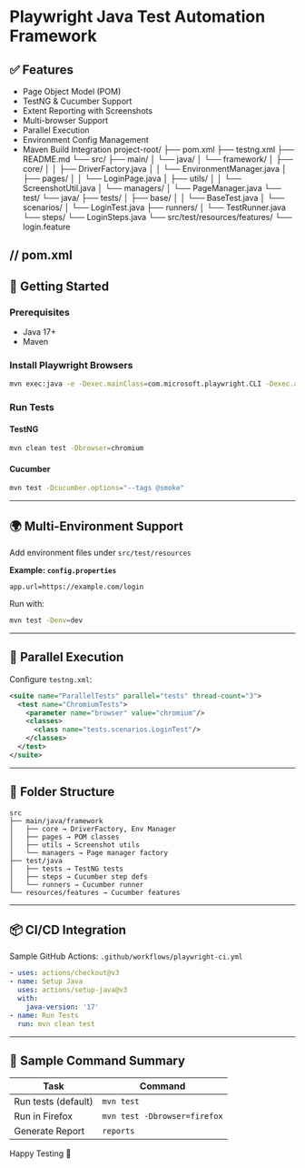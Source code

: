 # Playwright Java Test Automation Framework

## ✅ Features
- Page Object Model (POM)
- TestNG & Cucumber Support
- Extent Reporting with Screenshots
- Multi-browser Support
- Parallel Execution
- Environment Config Management
- Maven Build Integration
  project-root/
  ├── pom.xml
  ├── testng.xml
  ├── README.md
  └── src/
  ├── main/
  │   └── java/
  │       └── framework/
  │           ├── core/
  │           │   ├── DriverFactory.java
  │           │   └── EnvironmentManager.java
  │           ├── pages/
  │           │   └── LoginPage.java
  │           ├── utils/
  │           │   └── ScreenshotUtil.java
  │           └── managers/
  │               └── PageManager.java
  └── test/
  └── java/
  ├── tests/
  │   ├── base/
  │   │   └── BaseTest.java
  │   └── scenarios/
  │       └── LoginTest.java
  ├── runners/
  │   └── TestRunner.java
  └── steps/
  └── LoginSteps.java
  └── src/test/resources/features/
  └── login.feature

// pom.xml
---

## 🚀 Getting Started

### Prerequisites
- Java 17+
- Maven

### Install Playwright Browsers
```bash
mvn exec:java -e -Dexec.mainClass=com.microsoft.playwright.CLI -Dexec.args="install"
```

### Run Tests
#### TestNG
```bash
mvn clean test -Dbrowser=chromium
```

#### Cucumber
```bash
mvn test -Dcucumber.options="--tags @smoke"
```
---

## 🌍 Multi-Environment Support
Add environment files under `src/test/resources`

**Example: `config.properties`**
```properties
app.url=https://example.com/login
```

Run with:
```bash
mvn test -Denv=dev
```

---

## 🧪 Parallel Execution
Configure `testng.xml`:
```xml
<suite name="ParallelTests" parallel="tests" thread-count="3">
  <test name="ChromiumTests">
    <parameter name="browser" value="chromium"/>
    <classes>
      <class name="tests.scenarios.LoginTest"/>
    </classes>
  </test>
</suite>
```

---

## 📘 Folder Structure
```
src
├── main/java/framework
│   ├── core → DriverFactory, Env Manager
│   ├── pages → POM classes
│   ├── utils → Screenshot utils
│   └── managers → Page manager factory
├── test/java
│   ├── tests → TestNG tests
│   ├── steps → Cucumber step defs
│   └── runners → Cucumber runner
└── resources/features → Cucumber features
```

---

## 📦 CI/CD Integration
Sample GitHub Actions: `.github/workflows/playwright-ci.yml`
```yaml
- uses: actions/checkout@v3
- name: Setup Java
  uses: actions/setup-java@v3
  with:
    java-version: '17'
- name: Run Tests
  run: mvn clean test
```

---

## 🧾 Sample Command Summary
| Task                  | Command                      |
|-----------------------|------------------------------|
| Run tests (default)   | `mvn test`                   |
| Run in Firefox        | `mvn test -Dbrowser=firefox` |
| Generate Report       | `reports`                    |   

Happy Testing 🚀
